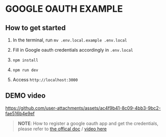 # GOOGLE OAUTH EXAMPLE

## How to get started

1. In the terminal, run `mv .env.local.example .env.local`

2. Fill in Google oauth credentials accordingly in `.env.local`

3. `npm install`

4. `npm run dev`

5. Access `http://localhost:3000`

## DEMO video



https://github.com/user-attachments/assets/ac4f9b41-8c09-4bb3-9bc2-fae516b4e9ef


> **NOTE**: How to register a google oauth app and get the credentials, please refer to [the offical doc](https://docs.gadget.dev/guides/plugins/authentication/google-oauth#setup-your-own-credentials) / [video here](https://www.youtube.com/watch?v=OKMgyF5ezFs)

